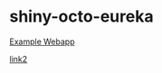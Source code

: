 # shiny-octo-eureka
[Example Webapp](https://kitkat-cat.github.io/shiny-octo-eureka/Example%20Webapp/index.html)

[link2](https://kitkat-cat.github.io/shiny-octo-eureka/index.html)
